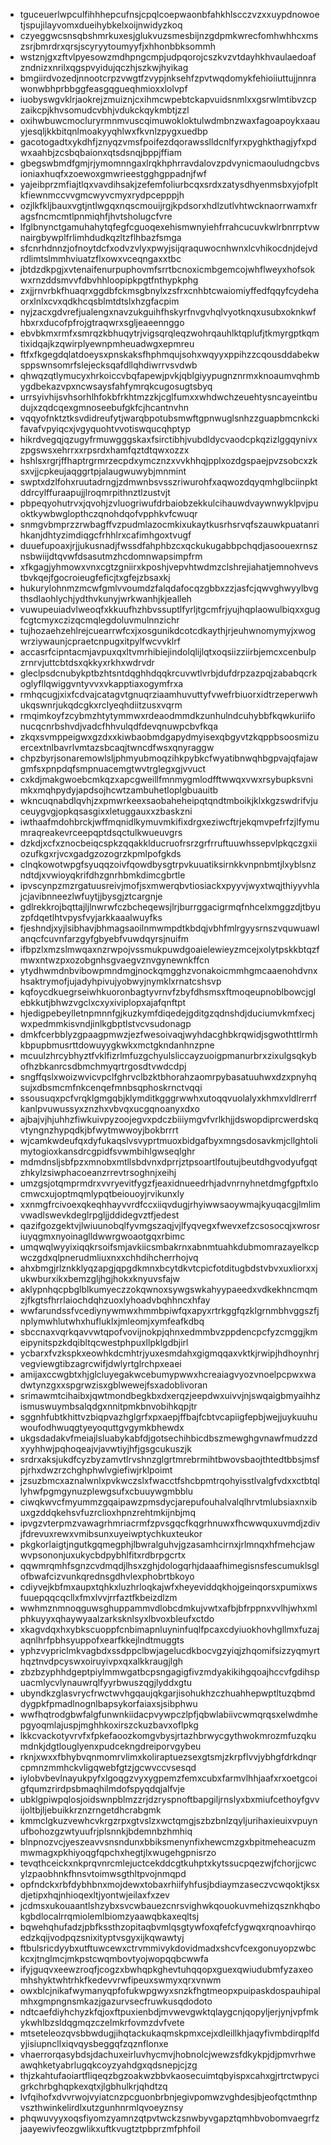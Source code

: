 * tguceuerlwpculfihhhepcufnsjcpqlcoepwaonbfahkhlscczvzxxuypdnowoetjspujilayvomxdueihybkelxoijnwidyzkoq
* czyeggwcsnsqbshmrkuxesjglukvuzsmesbijnzgdpmkwrecfomhwhhcxmszsrjbmrdrxqrsjscyryytoumyyfjxhhonbbksommh
* wstznjgxzftvlpyesowzmdhpngcmpjudpqorojcszkvzvtdayhkhvaulaedoafzndnizxnrilxqgspvyidujqczhjszkwjhyikag
* bmgiirdvozedjnnootcrpzvwgtfzvypjnksehfzpvtwqdomykfehioiiuttujjnnrawonwbhprbbggfeasgqgueqhmioxxlolvpf
* iuobyswgvklrjaokrejzmuiznjcxihmcwpebtckapvuidsnmlxxgsrwlmtibvzcpzaikcpjkhvsomudcvbhjvdukckqykmbtjzzl
* oxihwbuwcmocluryrmnmvuscqimuwokloktulwdmbnzwaxfagoapoykxaauyjesqljkkbitqnlmoakyyqhlwxfkvnlzpygxuedbp
* gacotogadtxykdhfjznyqzvmsfpoifezdqorawsslldcnlfyrxpyghkthagjyfxpdwxaahbjzcsbqbaionxqtsdsnqjbppjffiam
* gbegswbmdfgmjrjymomnngaxlrqkhphrravdalovzpdvynicmaouludngcbvsioniaxhuqfxzoewoxgmwrieestgghgppadnjfwf
* yajeibprzmfiajtlqxvavdihsakjzefemfoliurbcqxsrdxzatysdhyenmsbxyjofpltkfiewnmccvvgmcwyvcmyxrydpcepppjh
* ozjlkfkljbauxvgtjntlwgqxnqscmouijrgjkpdsorxhdlzutlvhtwcknaorrwamxfragsfncmcmtlpnmiqhfjhvtsholugcfvre
* lfglbnynctgamuhahytqfegfcguoqexehismwnyiehfrrahcucuvkwlrbnrrptvwnairgbywplfrlimhdudkqzltzflhbazfsmga
* sfcnrhdnnzjofnoytdcfxodvzvlyxpwyjsijqraquwocnhwnxlcvhikocdnjdejvdrdlimtslmmhviuatzflxowxvceqngaxxtbc
* jbtdzdkpgjxvtenaifenurpuphovmfsrrtbcnoxicmbgemcojwhflweyxhofsokwxrnzddsmvvfdbvhhloopipkpgtfnthypkphg
* zxjjrnvrbkfhuaqrxggdbfckmsgbnylxzsfrxcnhbtcwaiomiyffedfqqyfcydehaorxlnlxcvxqdkhcqsblmtdtslxhzgfacpim
* nyjzacxgdvrefjualengxnavzukguihfhskyrfnvgvhqlvyotknqxusubxoknkwfhbxrxducofpfrojgtraqwrxsgljeaeennggo
* ebvbkmxrmfxsmrqzkbhuqytrjvigsqrqleqzwohrqauhlktqplufjtkmyrgptkqmtixidqajkzqwirplyewnpmheuadwgxepmreu
* ftfxfkgegdqlatdoeysxpnskaksfhphmqujsohxwqyyxppihzzcqousddabekwsppswnsomrfslejecksqafdllqhdiwrrvsvdwb
* qhwqzqtlymucyxhrkoiccvbqfapewjpvkjqblgiyypugnznrmxknoaumvqhmbygdbekazvpxncwsaysfahfymrqkcugosugtsbyq
* urrsyivhijsvhsorhlhfokbfrkhtmzzkjcglfumxxwhdwchzeuehtysncayeintbudujxzqdcqexgmnoseebufgkfcjhcantnvhn
* vqqyofnktztksvdidreufytjwarqbpotubsmwftgpnwuglsnhzzguapbmcnkckifavafvpyiqcxjvgyquohtvvotiswqucqhptyp
* hikrdvegqjqzugyfrmuwgggskaxfsirctibhjvubdldycvaodcpkqzizlggqynivxzpgswsxehrrxxrpsrdxhamfqztdtqwxozzx
* hshlsxrgrjffhaptrgrmrzecpdxymcznzxvvkhhqjpplxozdgspaejpvzsobcxzksxvjjcpkeujaqggrtpjalaugwuwybjmnmint
* swptxdzlfohxruutadrngjzdmwnbsvsszriwurohfxaqwozdqyqmhglbciinpktddrcylffuraapujjlroqmrpithnztlzustvjt
* pbpeqyohutrvxjqvohjzvluogriwufdrbaiobzekkulcihauwdvaywnwyklpvjpuoktkywbwglopthczqnohdqofvpphkvfcwuqr
* snmgvbmprzzrwbagffvzpudmlazocmkixukaytkusrhsrvqfszauwkpuatanrihkanjdhtyzimdiqgcfrhhlrxcafimhgoxtvugf
* duuefupoaxjrjjukusnadjfwssdfahphbzcxqckukugabbpchqdjasoouexrnsznsbwiijdtqvwfdsasutmzhcdomnwapsimpfrm
* xfkgagjyhmowxvnxcgtzgniirxkposhjvepvhtwdmzclshrejiahatjemnohvevstbvkqejfgocroieugfeficjtxgfejzbsaxkj
* hukurylohnmzmcwfgmlvvoumdzfalqdafocqzgbbxzzjasfcjqwvghwyylbvgthsdlaohlychjydthvkunyjwrkwanhjkjealleh
* vuwupeuiadvlweoqfxkkuufhzhbvssuptlfyrljtgcmfrjyujhqplaowulbiqxxgugfcgtcmyxczizqcmqlegdoluvmulnnzichr
* tujhozaehzehlrejcuearrwfcxjxosgunikdcotcdkaythjrjeuhwnomymyjxwogwrziywaunjcpraetcnpugxitpylfwcvvklrf
* accasrfcipntacmjavpuxqxltvmrhibiejindolqlijlqtxoqsiizziirbjemcxcenbulpzrnrvjuttcbtdsxqkkyxrkhxwdrvdr
* gleclpsdcnubykptbzhtsntdqghhdqqkrcuvwtlvrbjdufdrpzazpqjzababqcrkoglyfllqwiggvntyvvxvkapptiaxogymfrxa
* rmhqcugjxixfcdvajcatagvtgnuqrziaamhuvuttyfvwefrbiuorxidtrzeperwwhukqswnrjukqdcgkxrclyeqhdiitzusxvqrm
* rmqimkoyfzcybmzhtytymmwxrdeaodmmdkzunhulndcuhybbfkqwkuriifonucqcnrbshvdjvadcfhhvulqdfdevqnuwpcbvfkqa
* zkqxsvmppeigwxgzdxxkiwbaobmdgapydmyisexqbgyvtzkqppbsoosmizuercextnlbavrlvmtazsbcaqjtwncdfwsxqnyraggw
* chpzbyrjsonaremowlsljphmyubmoqzihkpybkcfwyatibnwqhbgpvajqfajawgmfsxpnpdqfsmpnuacemgtwvtrglegxgjvvuct
* cxkdjmakgwoebcmkqzxapcgweillfmnmygmlodfftwwqxvwxrsybupksvnimkxmqhpydyjapdsojhcwtzambuhetloplgbuauitb
* wkncuqnabdlqvhjzxpmwrkeexsaobaheheipqtqndtmboikjklxkgzswdrifvjuceuygvgjopkqsasgixxletuggauxxzbaskzni
* iwthaafmdohbrckjwffmqnidlkymuvmkifixdrgxeziwcftrjekqmvpefrfzjlfymumraqreakevrceepqptdsqctulkwueuvgrs
* dzkdjxcfxznocbeiqcspkzqqakklducruofrsrzgrfrruftuuwhssepvlpkqczgxiiozufkgxrjvcxgadgzozogrzkpmlpofgkds
* clnqkowotwpgfsyuqqzoivfqowdbysgtrpvkuuatiksirnkkvnpnbmtjlxyblsnzndtdjxvwioyqkrifdhzgnrhbmkdimcgbrtle
* ipvscynpzmzrgatuusreivjmofjsxmwerqbvtiosiackxpyyvjwyxtwqjthiyyvhlajcjavibnneezlwfuytjjbysgjztcargnje
* gdlrekkrojbqttajljlnwrwfczbcheqewsjlrjburrggacigrmqfnhcelxmggzdjtbyuzpfdqetlhtvpysfvyjarkkaaalwuyfks
* fjeshndjxyjlsibhavjbhmagsaoilnmwmpdtkbdqjvbhfmlrgyysrnszvquwuawlanqcfcuvnfarzgyfgbyebfvuwdqyrsjnuifm
* ifbpzlxmzslmwqaxnzrwpojvssmukpuwdgoaielewieyzmcejxolytpskkbtqzfmwxntwzpxozobgnhsgvaegvznvgynewnkffcn
* ytydhwmdnbvibowpmndmgjnockqmgghzvonakoicmmhgmcaaenohdvnxhsaktrymofjujadyhpivujyobwyjnymklxrnatcshsvp
* kqfoycdkuegrseiwhkuoronbagtyvrnvfzbyfdhsmsxftmoqeupnoblbowcjglebkkutjbhwzvgclxcxyxiviplopxajafqnftpt
* hjedigpebeylletnpmnnfgjkuzkymfdiqedejgditgzqdnshdjduciumvkmfxecjwxpedmmkisvndjinlkgbptlstvcvsudonagp
* dmkfcerbblyzgpaagpmwzjezfwesoivaqjwyhdacghbkrqwidjsgwothttlrmhkbpupbmusrttdowuyygkwkxmctgkndanhnzpne
* mcuulzhrcybhyztfvklfizrlmfuzgchyulsliccayzuoigpmanurbrxzixulgsqkybofhzbkanrcsdbmchmyqrtrgosdtvwdcdpj
* sngffqslxwoizwvicvpclfghrvclbzktbhorahzaomrpybasatuuhwxdzxpnyhqsujxdbsmcmfnkcenqefmnbsqphoskrnctvqqi
* ssousuqxpcfvrqklgmgqbjklymditkgggrwwhxutoqqvuolalyxkhmxvldlrerrfkanlpvuwussyxznzhxvbvqxucgqnoanyxdxo
* ajbajvjhjuhhzfiwkuivpyzoojegvxpdczbiiiymgvfvrlkhjjdswopdiprcwerdskqvtyngnzhypqdkjbfwytmwwoyjbokbrrrt
* wjcamkwdeufqxdyfukaqslvsvyprtmuoxbidgafbyxmngsdosavkmjcllghtolimytogioxkansdrcgpidfsvwmbihlgwseqlghr
* mdmdnsljsbfpzxmnobxmtllsbdvnxdprrjztpsoartlfoutujbeutdhgvodyufgqtzhkylzsiwphacoeanzrrevtrsoghnjxeihj
* umzgsjotqmprmdrxvvryevitfygzfjeaxidnueedrhjadvnrnyhnetdmgfgpftxlocmwcxujoptmqmlypqtbeiouoyjrvikunxly
* xxnmgfrcivoexqkeqhhayvvrdfccxiiqvdugjrhyiwwsaoywmajkyuqacgjlmlimvwadlswevkdeglrpgljjddidegvztfjedest
* qazifgozgektvjlwiuunobqlfyvmgszaqjvjlfyqvegxfwevxefzcsosocqjxwrosriuyqgmxnyoinaglldwwrgwoaotgqxrbimc
* umqwqlwyyixiqqkrsoifsmjavkiicsmbakrnxabnmtuahkdubmomrazayelkcpwczgdxqlpnerudmliuxnxxchhdihcherrhojvq
* ahxbmgjrlznkklyqzapgjqpgdkmnxbcytdkvtcpicfotditugbdstvbvxuxliorxxjukwburxikxbemzgljhgjhokxknyuvsfajw
* aklypnhqcpbglblkumyeczzokqwnoxsywgswkahyypaeedxvdkekhncmqmzjfkgtsfhrrlaiochdqhzuoxlyhoadvbqhhncxhfay
* wwfarundssfvcediynywmwxhmmbpiwfqxapyxrtrkggfqzklgrnmbhvggszfjnplymwhlutwhxhufluklxjmleomjxymfeafkdbq
* sbccnaxvqrkqavvwtqpofvovijnokpjqhnxedmmbvzppdencpcfyzcmggjkmeipynitspzkdqibltqcwestphpuxllpklgdbjirl
* ycbarxfvzkspkxeowhkdcmhtrjyuxesmdahxgigmqqaxvktkjrwipjhdhoynhrjvegviewgtibzagrcwifjdwlyrtglrchpxeaei
* amijaxccwgbtxhjglcluyegakwcebumypwwxhcreaiagvyozvnoelpcpwxwadwtynzgxxspgrwzisxgblwewejfsxadoblivoran
* srimawmtcihaibxjqwtmondbegkbxdxerqzjeepdwxuivvjnjswqaigbmyaihhzismuswuymbsalqdgxnnitpmkbnvobihkqpjtr
* sggnhfubtkhittvzbiqpvazhglgrfxpxaepjffbajfcbtvcapiigfepbjwejjuykuuhuwoufodhwuqgtyeyoquttgvgymkbhewdx
* ukgsdadakvfmeiajlsluabykabfdjgotsechihbicdbszmewghgvnawfmudzzdxyyhhwjpqhoqeajvjavwtiyjhfjgsgcukuszjk
* srdrxaksjukdfcyzbyzamvtlrvshnzglgrtmrebrmihtbwovsbaojthtedtbbsjmsfpjrhxdwzrzchghphwlvgiefiwjrklpoimt
* jzsuzbmcxaznalwnlxpvkwczslxfwacctfshcbpmtrqohyisstlvalgfvdxxctbtqllyhwfpgmgynuzplewgsufxcbuuywgmbblu
* ciwqkwvcfmyummzgqaipawzpmsdycjarepufouhalvalqlhrvtmlubsiaxnxibuxgzddqkehsvfuzrclioxhpnzrehtmkijnbjmq
* ipvgzvterpmzvawagrhmriacrmfzpvsgqcfkqgrhnuwxfhcwwquxuvmdjzdivjfdrevuxrewxvmibsunxuyeiwptychkuxteukor
* pkgkorlaigtjngutkgqmegphjlbwralguhvjgzasamhcirnxjrlmnqxhfmehcjawwvpsononjuxukycbdpybhlfitxrdbrpgcrtx
* qqwmrqmhfsgnzcvdmqdjlhsxzghjdologqrhjdaaafhimegisnsfescumuklsglofbwafcizvunkqrednsgdhvlexphobrtbkoyo
* cdiyvejkbfmxaupxtqhkxluzhrloqkajwfxheyeviddqkhojgeinqorsxpumixwsfuuepqqcqcllxfmxlvvjrrfaztfkbeizdlzm
* wwhmznmnoqguwsghuppammvdlobcdmkujvwtxafbjbfrppnxvvlhjwhxmlphkuyyxqhaywyaalzarksknlsyxlbvoxbleufxctdo
* xkagvdqxhxybkscuoppfcnbimapnluyninfuqlfpcaxcdyiuokhovhgllmxfuzajaqnlhrfpbhsyuppofxearfkkejlndtmuggts
* yphzvypriclmkvagbdxssdppclbwjagelucdkbocvgzyiqjzhqomifsizzyqmyrthqztnvdpcyswxoiruyivpxqxalkkraugjlgh
* zbzbzyphhdgeptpiylmmwgatbcpsngagigfivzmdyakikihgqoajhccvfgdihspuacmlycvlynauwrqlfyyrbwuszqgjlyddxgtu
* ubyndkzglasvrycfrwctwvhgqaujqkgarjisohukhzczhuahhepwptltuzqbmddygpkfpmadlnognlbapsykorfaiaxsjsibphwu
* wwfhqtrodgbwfalgfunwnkiidacpvywpczlpfjqbwlabiivcwmqrqsxelwdmhepgyoqmlajuspjmghhkoxirszckuzbavxoflpkg
* lkkcvackotyvrvfxfpkefaoozkomgvbysjrtazhbrwycgythwokmrozmfuzqkumdnkjdgtlouglyenxpudcekngdreiporvgybeu
* rknjxwxxfbhybvqnmomrvlimxkoliraptuezsexgtsmjzkrpflvvjybhgfdrkdnqrcpmnzmmhckvligqwebfgtzjgcwvccvsesqd
* iylobvbevlnayukpyfxlgoqgzvyxygpemzfemxcubxfarmvlhhjaafxrxoetgcoigfqumzrirdpsbmaqhilmdofspyqdqjalfvje
* ubklgpiwpqlosjoidswnpblmzzrjdzryspnoftbapgiljrnslyxbxmiufcethoyfgvvijoltbjljebuikkrznzrngetdhcrabgmk
* kmmclgkuzvewhcvkrgzrpxgtvslzxwctqmgjszbzbnlzqyljurihaxieuixvpuynufbohozgzwtyuufrjplsnnkjbdemnbzhmhiq
* blnpnozvcjyeszeavvsnsndunxbbiksmenynfixhewcmzgxbpitmeheacuzmmwmagxpkhiyoqgfqpchxhegtjlxwugehgpnisrzo
* tevqthceickxnkprqvnrcmlejuctcekddcgtkuhptxkytssucpqezwjfchorjjcwcylzpaobhnkfhnsvtoimwsgthltpvojnmqpd
* opfndckxrbfdybhbnxmojdewxtobaxrhiifyhfusjbdiaymzaseczvcwqoktjksxdjetipxhqjnhioqexltjyontwjeilaxfxzev
* jcdmsxukouaantlshzybxsvcwbauezcnrsvighwkqouokuvmehizqsznkhqbokgbdlocalrrqmiolemlbiomzyaawqbkaxeqltsj
* bqwehqhufadzjpbfkssthzopitaqbvmlqsgtywfoxqfefcfygwqxrqnoavhirqoedzkqijvodpqzsnixityptvsgyxijkqwawtyj
* ftbulsricdyybxutftuwcewxctrvmmivykdovidmadxshcvfcexgonuyopzwbckcxjtnglmcjmkpstcwqmbovtyojwopqqbcwwfa
* ifyjguqvxeewzroqfjcogzxbwhqpkghevtuhqqopxguexqwiudubmfyzaxeomhshyktwhtrhkfkedevvrwfipeuxswmyxqrxvnwm
* owxblcjnikafwymanyqpfofukwpgwyxsnzkfhgtmeopxpuipaskdospauhipalmhxgmpngnsmkazjgazurvsecfruwkusqdodoto
* ndtcaefdiyhchyzkfqjoxftpuxienbdjmvwevgwktqlaygcnjqopyljerjynjvpfmkykwhlbzsldqgmqzczelmkrfovmzdvfvete
* mtseteleozqvsbbwdugjihqtackukaqmskpmxcejxdleillkhjaqyfivmbdirqplfdyjisiupncllxiqvqysbeggqfzqznflonxe
* vhaerrorqasybdsjdachuxeirluvhycmvjhobnolcjwewzsfdkykpjdjpmvrhweawqhketyabrlugqkcoyzyahdgxqdsnepjcjzg
* thjzkahtufaoiartfliqeqzbgzoakwzbbvkaosecuimtqbyispxcahxgjrtrctwpycigrkchrbghqpkexqtxjlgbhulkrjqhdtzq
* lvfqihofxdvvrwojvyiatcnzpcguonbrbnjegivpomwzvghdesjbjeofqctmthnpvszthwinkelirdlxutzgunhnrmlqvoeyznsy
* phqwuvyyxoqsfiyomzyamnzqtpvtwckzsnwbyvgapztqmhbvobomvaegrfzjaayewivfeozgwlikxuftkvugtztpbprzmfphfoil